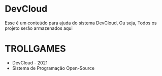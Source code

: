 # DevCloud

Esse é um conteúdo para ajuda do sistema DevCloud,
Ou seja, Todos os projeto serão armazenados aqui

# TROLLGAMES 
* DevCloud - 2021
* Sistema de Programação Open-Source
